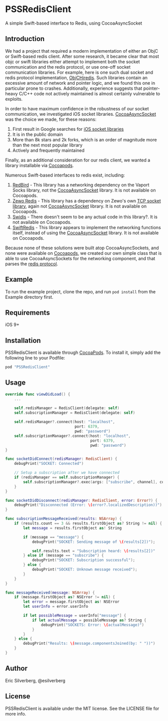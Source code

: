 # PSSRedisClient

A simple Swift-based interface to Redis, using CocoaAsyncSocket

## Introduction

We had a project that required a modern implementation of either an ObjC or Swift-based redis client. After some research, it became clear that most objc or swift libraries either attempt to implement both the socket communication and the redis protocol, or use one-off socket communication libraries. For example, here is one such dual socket and redis protocol implementation, [ObjCHiredis](https://github.com/lp/ObjCHiredis/blob/master/ObjCHiredis/hiredis.c). Such libraries contain an excessive amount of network and pointer logic, and we found this one in particular prone to crashes. Additionally, experience suggests that pointer-heavy C/C++ code not actively maintained is almost certainly vulnerable to exploits.

In order to have maximum confidence in the robustness of our socket communication, we investigated iOS socket libraries. [CocoaAsyncSocket](https://github.com/robbiehanson/CocoaAsyncSocket) was the choice we made, for these reasons:

1. First result in Google searches for [iOS socket libraries](https://www.google.com/webhp?sourceid=chrome-instant&ion=1&espv=2&ie=UTF-8#q=ios+socket+libraries)
1. It is in the public domain
1. More than 8k stars and 2k forks, which is an order of magnitude more than the next most popular library
1. Actively and frequently maintained

Finally, as an additional consideration for our redis client, we wanted a library installable via [Cocoapods](https://www.cocoapods.org).

Numerous Swift-based interfaces to redis exist, including:

1. [RedBird](https://github.com/vapor/redbird) -
This library has a networking dependency on the Vaport Socks library, not the [CocoaAsyncSocket](https://github.com/robbiehanson/CocoaAsyncSocket) library. It is not available on Cocoapods.
1. [Zewo Redis](https://github.com/Zewo/Redis) -
This library has a dependency on Zewo's own [TCP socket library](https://github.com/Zewo/TCP), again not [CocoaAsyncSocket](https://github.com/robbiehanson/CocoaAsyncSocket) library. It is not available on Cocoapods.
1. [Swidis](https://github.com/FarhadSaadatpei/Swidis) -
There doesn't seem to be any actual code in this library?. It is not available on Cocoapods.
1. [SwiftRedis](https://github.com/ronp001/SwiftRedis) -
This library appears to implement the networking functions itself, instead of using the [CocoaAsyncSocket](https://github.com/robbiehanson/CocoaAsyncSocket) library. It is not available on Cocoapods.

Because none of these solutions were built atop CocoaAsyncSockets, and none were available on [Cocoapods](https://www.cocoapods.org), we created our own simple class that is able to use CocoaAsyncSockets for the networking component, and that parses the [redis protocol](https://redis.io/topics/protocol).

## Example

To run the example project, clone the repo, and run `pod install` from the Example directory first.

## Requirements

iOS 9+

## Installation

PSSRedisClient is available through [CocoaPods](http://cocoapods.org). To install
it, simply add the following line to your Podfile:

```ruby
pod "PSSRedisClient"
```

## Usage

```swift
override func viewDidLoad() {
    ... 

    self.redisManager = RedisClient(delegate: self)
    self.subscriptionManager = RedisClient(delegate: self)
    
    self.redisManager?.connect(host: "localhost",
                               port: 6379,
                               pwd: "password")
    self.subscriptionManager?.connect(host: "localhost",
                                      port: 6379,
                                      pwd: "password")
}

func socketDidConnect(redisManager: RedisClient) {
    debugPrint("SOCKET: Connected")

    // Setup a subscription after we have connected
    if (redisManager == self.subscriptionManager) {
        self.subscriptionManager?.exec(args: ["subscribe", channel], completion: nil)
    }
}

func socketDidDisconnect(redisManager: RedisClient, error: Error?) {
    debugPrint("Disconnected (Error: \(error?.localizedDescription))")
}

func subscriptionMessageReceived(results: NSArray) {
    if (results.count == 3 && results.firstObject as? String != nil) {
        let message = results.firstObject as! String

        if (message == "message") {
            debugPrint("SOCKET: Sending message of \(results[2])");

            self.results.text = "Subscription heard: \(results[2])"
        } else if (message == "subscribe") {
            debugPrint("SOCKET: Subscription successful");
        } else {
            debugPrint("SOCKET: Unknown message received");
        }
    }
}

func messageReceived(message: NSArray) {
    if (message.firstObject as? NSError != nil) {
        let error = message.firstObject as! NSError
        let userInfo = error.userInfo

        if let possibleMessage = userInfo["message"] {
            if let actualMessage = possibleMessage as? String {
                debugPrint("SOCKETS: Error: \(actualMessage)")
            }
        }
    } else {
        debugPrint("Results: \(message.componentsJoined(by: " "))")
    }
}


```

## Author

Eric Silverberg, @esilverberg

## License

PSSRedisClient is available under the MIT license. See the LICENSE file for more info.
